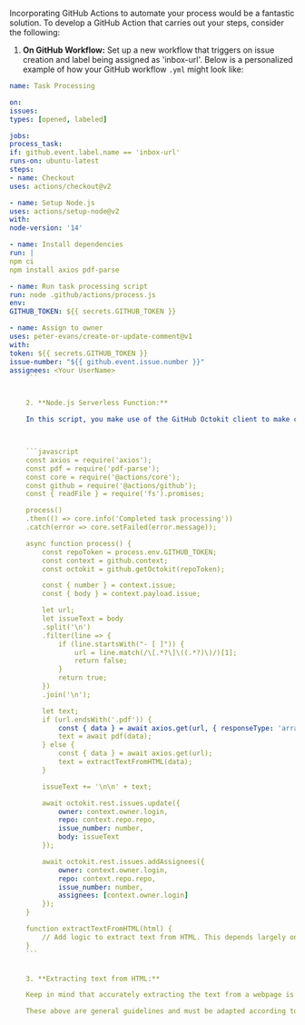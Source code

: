Incorporating GitHub Actions to automate your process would be a fantastic solution. To develop a GitHub Action that carries out your steps, consider the following:

1. **On GitHub Workflow:** Set up a new workflow that triggers on issue creation and label being assigned as 'inbox-url'. Below is a personalized example of how your GitHub workflow `.yml` might look like:



```yml
name: Task Processing

on:
issues:
types: [opened, labeled]

jobs:
process_task:
if: github.event.label.name == 'inbox-url'
runs-on: ubuntu-latest
steps:
- name: Checkout
uses: actions/checkout@v2

- name: Setup Node.js
uses: actions/setup-node@v2
with:
node-version: '14'

- name: Install dependencies
run: | 
npm ci
npm install axios pdf-parse 

- name: Run task processing script
run: node .github/actions/process.js
env:
GITHUB_TOKEN: ${{ secrets.GITHUB_TOKEN }}

- name: Assign to owner
uses: peter-evans/create-or-update-comment@v1
with:
token: ${{ secrets.GITHUB_TOKEN }}
issue-number: "${{ github.event.issue.number }}"
assignees: <Your UserName>
    ```


    2. **Node.js Serverless Function:** 

    In this script, you make use of the GitHub Octokit client to make changes to issues, Axios for sending web request to get URL contents, and pdf-parse to parse PDFs from URLs when needed. Note: Make sure to replace `'owner/repo'` placeholder with your repository and `'GITHUB_PAT'` placeholder with your GitHub Personal Access Token.



    ```javascript
    const axios = require('axios');
    const pdf = require('pdf-parse');
    const core = require('@actions/core');
    const github = require('@actions/github');
    const { readFile } = require('fs').promises;

    process()
    .then(() => core.info('Completed task processing'))
    .catch(error => core.setFailed(error.message));

    async function process() {
        const repoToken = process.env.GITHUB_TOKEN;
        const context = github.context;
        const octokit = github.getOctokit(repoToken);

        const { number } = context.issue;
        const { body } = context.payload.issue;

        let url;
        let issueText = body
        .split('\n')
        .filter(line => {
            if (line.startsWith("- [ ]")) {
                url = line.match(/\[.*?\]\((.*?)\)/)[1];
                return false;
            }
            return true;
        })
        .join('\n');

        let text;
        if (url.endsWith('.pdf')) {
            const { data } = await axios.get(url, { responseType: 'arraybuffer' });
            text = await pdf(data);
        } else {
            const { data } = await axios.get(url);
            text = extractTextFromHTML(data);
        }

        issueText += '\n\n' + text;

        await octokit.rest.issues.update({
            owner: context.owner.login,
            repo: context.repo.repo,
            issue_number: number,
            body: issueText
        });

        await octokit.rest.issues.addAssignees({
            owner: context.owner.login,
            repo: context.repo.repo,
            issue_number: number,
            assignees: [context.owner.login]
        });
    }

    function extractTextFromHTML(html) {
        // Add logic to extract text from HTML. This depends largely on the structure of the scraped web pages.
    }
    ```


    3. **Extracting text from HTML:**

    Keep in mind that accurately extracting the text from a webpage is a complex task and it's largely dependent on how the webpage is structured. If you're dealing with different websites then you might want to use a library like [jsdom](https://www.npmjs.com/package/jsdom) or [Cheerio](https://cheerio.js.org/) to help parse and navigate the HTML.

    These above are general guidelines and must be adapted according to specific repository and user's requirements. For specific and sensitive data such as secrets (`GITHUB_PAT`), ensure they are stored in [GitHub Secrets](https://docs.github.com/en/actions/security-guides/encrypted-secrets) and replaced accordingly to preserve data confidentiality.
    